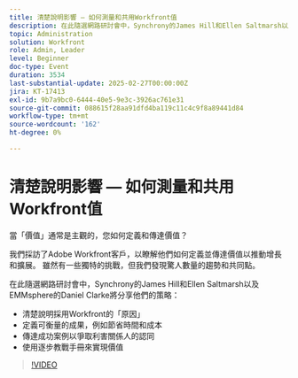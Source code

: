 ```yaml
---
title: 清楚說明影響 — 如何測量和共用Workfront值
description: 在此隨選網路研討會中，Synchrony的James Hill和Ellen Saltmarsh以及EMMsphere的Daniel Clarke將分享他們的策略，說明採用Workfront的「原因」，定義可衡量的結果，如時間和成本節約，傳達成功故事以獲得利害關係人的認可，以及使用逐步行動手冊實現價值。
topic: Administration
solution: Workfront
role: Admin, Leader
level: Beginner
doc-type: Event
duration: 3534
last-substantial-update: 2025-02-27T00:00:00Z
jira: KT-17413
exl-id: 9b7a9bc0-6444-40e5-9e3c-3926ac761e31
source-git-commit: 088615f28aa91dfd4ba119c11c4c9f8a89441d84
workflow-type: tm+mt
source-wordcount: '162'
ht-degree: 0%

---
```


# 清楚說明影響 — 如何測量和共用Workfront值

當「價值」通常是主觀的，您如何定義和傳達價值？

我們採訪了Adobe Workfront客戶，以瞭解他們如何定義並傳達價值以推動增長和擴展。 雖然有一些獨特的挑戰，但我們發現驚人數量的趨勢和共同點。

在此隨選網路研討會中，Synchrony的James Hill和Ellen Saltmarsh以及EMMsphere的Daniel Clarke將分享他們的策略：

* 清楚說明採用Workfront的「原因」
* 定義可衡量的成果，例如節省時間和成本
* 傳達成功案例以爭取利害關係人的認同
* 使用逐步教戰手冊來實現價值

>[!VIDEO](https://video.tv.adobe.com/v/3447501/?learn=on)
